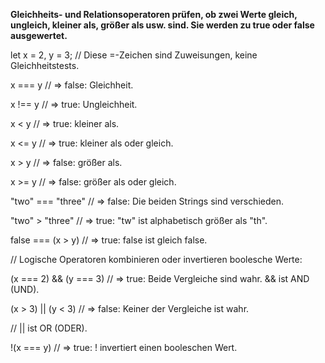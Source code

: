 **Gleichheits- und Relationsoperatoren prüfen, ob zwei Werte gleich, ungleich, kleiner als, größer als usw. sind. Sie werden zu true oder false ausgewertet.**

let x = 2, y = 3;          // Diese =-Zeichen sind Zuweisungen, keine Gleichheitstests.

x === y                    // => false: Gleichheit.

x !== y                    // => true: Ungleichheit.

x < y                      // => true: kleiner als.

x <= y                     // => true: kleiner als oder gleich.

x > y                      // => false: größer als.

x >= y                     // => false: größer als oder gleich.

"two" === "three"          // => false: Die beiden Strings sind verschieden.

"two" > "three"            // => true: "tw" ist alphabetisch größer als "th".

false === (x > y)          // => true: false ist gleich false.

// Logische Operatoren kombinieren oder invertieren boolesche Werte:

(x === 2) && (y === 3)     // => true: Beide Vergleiche sind wahr. && ist AND (UND).

(x > 3) || (y < 3)         // => false: Keiner der Vergleiche ist wahr.

// || ist OR (ODER).

!(x === y)                 // => true: ! invertiert einen booleschen Wert.